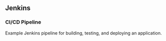 
## Jenkins
### CI/CD Pipeline
Example Jenkins pipeline for building, testing, and deploying an application.
